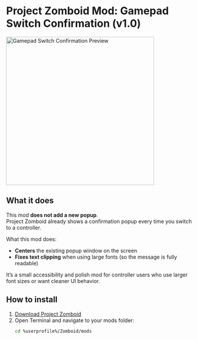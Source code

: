 # Project Zomboid Mod: Gamepad Switch Confirmation (v1.0)

<img src=".preview.png" alt="Gamepad Switch Confirmation Preview" width="400"/>

## What it does

This mod **does not add a new popup**.  
Project Zomboid already shows a confirmation popup every time you switch to a controller.

What this mod does:
- **Centers** the existing popup window on the screen
- **Fixes text clipping** when using large fonts (so the message is fully readable)

It’s a small accessibility and polish mod for controller users who use larger font sizes or want cleaner UI behavior.

## How to install

1. [Download Project Zomboid](https://store.steampowered.com/app/108600/Project_Zomboid/)
2. Open Terminal and navigate to your mods folder:
   ```sh
   cd %userprofile%/Zomboid/mods
